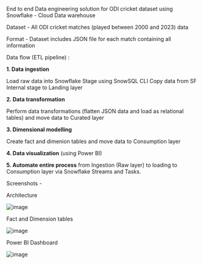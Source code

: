 End to end Data engineering solution for ODI cricket dataset using Snowflake - Cloud Data warehouse

Dataset - All ODI cricket matches (played between 2000 and 2023) data 

Format - Dataset includes JSON file for each match containing all information

Data flow  (ETL pipeline) :  

**1. Data ingestion**

Load raw data into Snowflake Stage using SnowSQL CLI
Copy data from SF Internal stage to Landing layer

**2. Data transformation**

Perform data transformations (flatten JSON data and load as relational tables) and move data to Curated layer

**3. Dimensional modelling**

Create fact and dimenion tables and move data to Consumption layer

**4. Data visualization** (using Power BI)

**5. Automate entire process** from Ingestion (Raw layer) to loading to Consumption layer via Snowflake Streams and Tasks.

Screenshots - 

Architecture

![image](https://github.com/AniketRathod305/Cricket_Data_Engineering/assets/70813453/88233d18-ee42-49b1-8cc8-c9b8dcc43624)

Fact and Dimension tables

![image](https://github.com/AniketRathod305/Cricket_Data_Engineering/assets/70813453/95cd1ff8-2992-4675-8150-8ec3bb42572e)

Power BI Dashboard 

![image](https://github.com/AniketRathod305/Cricket_Data_Engineering/assets/70813453/3f8b618a-444b-409c-be08-067601a558ed)
